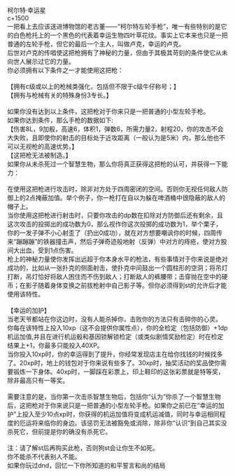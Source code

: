 <title>柯尔特·幸运星</title>
<meta name="GENERATOR" content="WinCHM">
<meta http-equiv="Content-Type" content="text/html; charset=gb2312">
<br>柯尔特·幸运星
<br>c+1500
<br>一把看上去应该送进博物馆的老古董——“柯尔特左轮手枪”，唯一有些特别的是它的白色枪托上的一个黑色的代表着幸运生物四叶草花纹。事实上它本来也只是一把普通的左轮手枪，但它的最后一个主人，叫做卢克，幸运的卢克。
<br>后世对卢克的传唱使这把枪拥有了神秘的力量，但由于其极其苛刻的条件使它从未向世人展示过它的力量。
<br>你必须拥有以下条件之一才能使用这把枪：
<br>
<br>【拥有c级或以上的枪械类强化，包括但不限于c级牛仔称号；】
<br>【拥有与枪械有关的特殊身份3专长。】
<br>
<br>如果你没有达到以上条件，这把枪对于你来只是一把普通的小型左轮手枪。
<br>如果你达到条件，那么手枪的数据如下:
<br>【伤害8L，9加骰，高速6，体积1，弹数6，所需力量2，射程20，你的攻击不会大失败，且即使你的射击的目标处于近攻距离（一般认为是5米）内，那么他也不可以无视枪的高速优势。】
<br>【这把枪无法被制造。】
<br>如果你从未杀死过一个智慧生物，那么你将真正获得这把枪的认可，并获得一下能力：
<br>
<br>在使用这把枪进行攻击时，除非对方处于四周密闭的空间。否则你无视任何敌人防御上的2点掩蔽加值。举个例子，你一枪打在自以为躲在啤酒桶中很隐蔽的敌人的帽子上。
<br>当你使用这把枪进行射击时，只要你攻击的dp数在扣除对方防御后还有剩余，且这次攻击的投掷出的成功数为0，那么视作你这次投掷的成功数为1，举个栗子，你的一发子弹不小心射歪了（扔出0成功），就在对方想要嘲讽你的时候，四周传来“蹦蹦蹦”的铁器撞击声，然后子弹奇迹般地射（反弹）中对方的痔疮，使对方股间大出血，受到1点伤害。
<br>枪上的神秘力量使你发挥出远超于你本身水平的枪法，有些事情对于你来说是绝对成功的，比如从一张扑克的侧面射击，使扑克中间鼓出一个圆柱形的空洞；将吊灯打断，吊灯恰好将敌人困住而不伤到敌人；打断敌人的裤腰带；击穿抛在空中的硬币；在影子随着身体变换之前拔枪射中自己影子等。但你必须得到st的允许后才能使用该特性。
<br>
<br>【幸运的加护】
<br>当老天爷都站在你这边时，没有人能杀掉你，击败你的方法只有击碎你的心灵。
<br>你每在该特性上投入10xp（这不会提供你属性点），你的全检定（包括防御）+1dp机运加值,并且在进行机运骰和基因锁解锁检定（或类似剧情奖励检定）时在检定结果上+1，你最多只能投入40XP。
<br>当你投入10xp时，你的幸运得到了提升，你经常发现店主在给你找钱的时候找多了。20xp时，地上的钱包对于你来说有些多了。30xp时，抽奖活动的奖品使你需要锻炼一下身体。40xp时，一脚踩在彩票上，印上鞋印的这张彩票就是特等奖，除非最高只有一等奖。
<br>
<br>需要注意的是，当你第一次击杀智慧生物后，包括你“认为”你杀了一个智慧生物后，这把枪对于你来说只是一把普通的小型左轮手枪。如果你之前已在“幸运的加护”上投入至少10点xp时，你获得的机运加值将变成机运减值，同时与幸运相同程度的厄运将来临你的身边。该惩罚无法被豁免或消除，除非你“认识”到自己其实没杀死它，但前提是你的确没有杀死它。
<br>
<br>注：请了解st后再购买此枪，否则狗st会让你生不如死。
<br>你不能杀不代表别人不能。
<br>如果你玩过dnd，回忆一下你所知道的和平誓言和尚的结局
